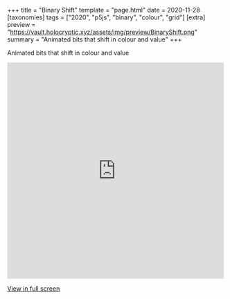 +++
title = "Binary Shift"
template = "page.html"
date = 2020-11-28
[taxonomies]
tags = ["2020", "p5js", "binary", "colour", "grid"]
[extra]
preview = "https://vault.holocryptic.xyz/assets/img/preview/BinaryShift.png"
summary = "Animated bits that shift in colour and value"
+++

Animated bits that shift in colour and value

<embed
type="text/html"
src="https://vault.holocryptic.xyz/src/2020/BinaryShift"
width="500"
height="500"
/>

<a target=_blank href="https://vault.holocryptic.xyz/src/2020/BinaryShift">View in full screen</a>

